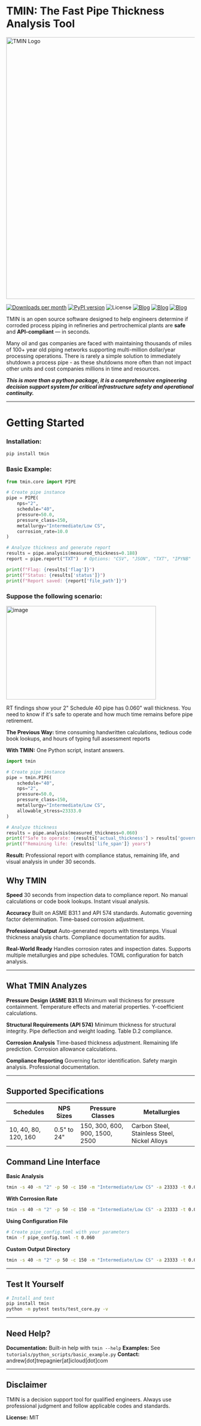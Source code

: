 # TMIN: The Fast Pipe Thickness Analysis Tool

<p align="left">
  <img src="https://github.com/user-attachments/assets/52007543-8109-44ff-845e-c6a809a89a38" alt="TMIN Logo" width="700" />
</p>

[![Downloads per month](https://pepy.tech/badge/tmin/month)](https://pepy.tech/project/tmin)
[![PyPI version](https://badge.fury.io/py/tmin.svg)](https://badge.fury.io/py/tmin)
![License](https://img.shields.io/pypi/l/tmin)
[![Blog](https://img.shields.io/badge/Updates-blog-purple)](https://your-blog-link.com)
[![Blog](https://img.shields.io/badge/dev-wiki-gold)](https://github.com/AndrewTrepagnier/tmin/wiki)
[![Blog](https://img.shields.io/badge/Important-DesignDoc-pink)](https://your-blog-link.com)

TMIN is an open source software designed to help engineers determine if corroded process piping in refineries and pertrochemical plants are **safe** and **API-compliant** — in seconds.

Many oil and gas companies are faced with maintaining thousands of miles of 100+ year old piping networks supporting multi-million dollar/year processing operations. There is rarely a simple solution to immediately shutdown a process pipe - as these shutdowns more often than not impact other units and cost companies millions in time and resources.

***This is more than a python package, it is a comprehensive engineering decision support system for critical infrastructure safety and operational continuity.***

---

# Getting Started

### Installation:

```bash
pip install tmin
```

### Basic Example:

```python
from tmin.core import PIPE

# Create pipe instance
pipe = PIPE(
    nps="2",
    schedule="40", 
    pressure=50.0,
    pressure_class=150,
    metallurgy="Intermediate/Low CS",
    corrosion_rate=10.0
)

# Analyze thickness and generate report
results = pipe.analysis(measured_thickness=0.188)
report = pipe.report("TXT")  # Options: "CSV", "JSON", "TXT", "IPYNB"

print(f"Flag: {results['flag']}")
print(f"Status: {results['status']}")
print(f"Report saved: {report['file_path']}")
```

### Suppose the following scenario:

   <img width="400" height="250" alt="image" src="https://github.com/user-attachments/assets/1f87dcb1-7d17-4c25-888b-6d9131098ec0"/>

RT findings show your 2" Schedule 40 pipe has 0.060" wall thickness. You need to know if it's safe to operate and how much time remains before pipe retirement.

**The Previous Way:** time consuming handwritten calculations, tedious code book lookups, and hours of typing full assessment reports

**With TMIN:** One Python script, instant answers.

```python
import tmin

# Create pipe instance
pipe = tmin.PIPE(
    schedule="40",
    nps="2", 
    pressure=50.0,
    pressure_class=150,
    metallurgy="Intermediate/Low CS",
    allowable_stress=23333.0
)

# Analyze thickness
results = pipe.analysis(measured_thickness=0.060)
print(f"Safe to operate: {results['actual_thickness'] > results['governing_thickness']}")
print(f"Remaining life: {results['life_span']} years")
```

**Result:** Professional report with compliance status, remaining life, and visual analysis in under 30 seconds.


## Why TMIN

**Speed**
30 seconds from inspection data to compliance report. No manual calculations or code book lookups. Instant visual analysis.

**Accuracy**
Built on ASME B31.1 and API 574 standards. Automatic governing factor determination. Time-based corrosion adjustment.

**Professional Output**
Auto-generated reports with timestamps. Visual thickness analysis charts. Compliance documentation for audits.

**Real-World Ready**
Handles corrosion rates and inspection dates. Supports multiple metallurgies and pipe schedules. TOML configuration for batch analysis.

---

## What TMIN Analyzes

**Pressure Design (ASME B31.1)**
Minimum wall thickness for pressure containment. Temperature effects and material properties. Y-coefficient calculations.

**Structural Requirements (API 574)**
Minimum thickness for structural integrity. Pipe deflection and weight loading. Table D.2 compliance.

**Corrosion Analysis**
Time-based thickness adjustment. Remaining life prediction. Corrosion allowance calculations.

**Compliance Reporting**
Governing factor identification. Safety margin analysis. Professional documentation.

---

## Supported Specifications

| Schedules | NPS Sizes | Pressure Classes | Metallurgies |
|-----------|-----------|------------------|--------------|
| 10, 40, 80, 120, 160 | 0.5" to 24" | 150, 300, 600, 900, 1500, 2500 | Carbon Steel, Stainless Steel, Nickel Alloys |


## Command Line Interface

**Basic Analysis**
```bash
tmin -s 40 -n "2" -p 50 -c 150 -m "Intermediate/Low CS" -a 23333 -t 0.060
```

**With Corrosion Rate**
```bash
tmin -s 40 -n "2" -p 50 -c 150 -m "Intermediate/Low CS" -a 23333 -t 0.060 -r 10 -y 2023
```

**Using Configuration File**
```bash
# Create pipe_config.toml with your parameters
tmin -f pipe_config.toml -t 0.060
```

**Custom Output Directory**
```bash
tmin -s 40 -n "2" -p 50 -c 150 -m "Intermediate/Low CS" -a 23333 -t 0.060 -o ./my_reports
```

---

## Test It Yourself

```bash
# Install and test
pip install tmin
python -m pytest tests/test_core.py -v
```

---

## Need Help?

**Documentation:** Built-in help with `tmin --help`
**Examples:** See `tutorials/python_scripts/basic_example.py`
**Contact:** andrew[dot]trepagnier[at]icloud[dot]com

---

## Disclaimer

TMIN is a decision support tool for qualified engineers. Always use professional judgment and follow applicable codes and standards.

**License:** MIT



